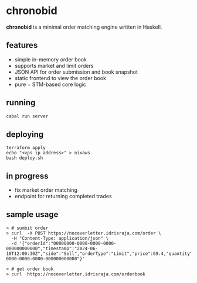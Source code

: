 # chronobid

**chronobid** is a minimal order matching engine written in Haskell.

## features

- simple in-memory order book
- supports market and limit orders
- JSON API for order submission and book snapshot
- static frontend to view the order book
- pure + STM-based core logic

## running
```bash
cabal run server
```

## deploying
```
terraform apply
echo "<vps ip address>" > nixaws
bash deploy.sh
```

## in progress
* fix market order matching
* endpoint for returning completed trades


## sample usage
```
> # sumbit order
> curl  -X POST https://nocoverletter.idrisraja.com/order \
  -H "Content-Type: application/json" \
  -d '{"orderId":"00000000-0000-0000-0000-000000000000","timestamp":"2024-06-10T12:00:30Z","side":"Sell","orderType":"Limit","price":69.4,"quantity":400.0,"userId":"00000000-0000-0000-0000-000000000000"}'
  ```

```
> # get order book
> curl  https://nocoverletter.idrisraja.com/orderbook
```
